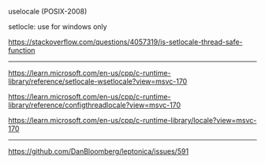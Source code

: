 
uselocale (POSIX-2008)

setlocle: use for windows only

https://stackoverflow.com/questions/4057319/is-setlocale-thread-safe-function

-----

https://learn.microsoft.com/en-us/cpp/c-runtime-library/reference/setlocale-wsetlocale?view=msvc-170

https://learn.microsoft.com/en-us/cpp/c-runtime-library/reference/configthreadlocale?view=msvc-170

https://learn.microsoft.com/en-us/cpp/c-runtime-library/locale?view=msvc-170

-----

https://github.com/DanBloomberg/leptonica/issues/591
